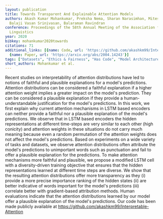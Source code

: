 ```yaml
---
layout: publication
title: Towards Transparent And Explainable Attention Models
authors: Akash Kumar Mohankumar, Preksha Nema, Sharan Narasimhan, Mitesh M. Khapra,
  Balaji Vasan Srinivasan, Balaraman Ravindran
conference: Proceedings of the 58th Annual Meeting of the Association for Computational
  Linguistics
year: 2020
bibkey: mohankumar2020towards
citations: 71
additional_links: [{name: Code, url: 'https://github.com/akashkm99/Interpretable-Attention'},
  {name: Paper, url: 'https://arxiv.org/abs/2004.14243'}]
tags: ["Datasets", "Ethics & Fairness", "Has Code", "Model Architecture", "Training Techniques"]
short_authors: Mohankumar et al.
---
```

Recent studies on interpretability of attention distributions have led to
notions of faithful and plausible explanations for a model's predictions.
Attention distributions can be considered a faithful explanation if a higher
attention weight implies a greater impact on the model's prediction. They can
be considered a plausible explanation if they provide a human-understandable
justification for the model's predictions. In this work, we first explain why
current attention mechanisms in LSTM based encoders can neither provide a
faithful nor a plausible explanation of the model's predictions. We observe
that in LSTM based encoders the hidden representations at different time-steps
are very similar to each other (high conicity) and attention weights in these
situations do not carry much meaning because even a random permutation of the
attention weights does not affect the model's predictions. Based on experiments
on a wide variety of tasks and datasets, we observe attention distributions
often attribute the model's predictions to unimportant words such as
punctuation and fail to offer a plausible explanation for the predictions. To
make attention mechanisms more faithful and plausible, we propose a modified
LSTM cell with a diversity-driven training objective that ensures that the
hidden representations learned at different time steps are diverse. We show
that the resulting attention distributions offer more transparency as they (i)
provide a more precise importance ranking of the hidden states (ii) are better
indicative of words important for the model's predictions (iii) correlate
better with gradient-based attribution methods. Human evaluations indicate that
the attention distributions learned by our model offer a plausible explanation
of the model's predictions. Our code has been made publicly available at
https://github.com/akashkm99/Interpretable-Attention